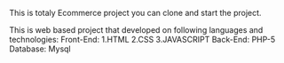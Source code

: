 This is totaly Ecommerce project you can clone and start the project.

This is web based project that developed on following languages and technologies:
 Front-End:
  1.HTML
  2.CSS
  3.JAVASCRIPT
 Back-End:
  PHP-5
 Database:
  Mysql


